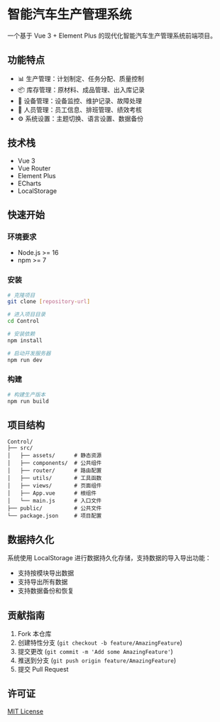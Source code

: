 # 智能汽车生产管理系统

一个基于 Vue 3 + Element Plus 的现代化智能汽车生产管理系统前端项目。

## 功能特点

- 📊 生产管理：计划制定、任务分配、质量控制
- 📦 库存管理：原材料、成品管理、出入库记录
- 🔧 设备管理：设备监控、维护记录、故障处理
- 👥 人员管理：员工信息、排班管理、绩效考核
- ⚙️ 系统设置：主题切换、语言设置、数据备份

## 技术栈

- Vue 3
- Vue Router
- Element Plus
- ECharts
- LocalStorage

## 快速开始

### 环境要求

- Node.js >= 16
- npm >= 7

### 安装

```bash
# 克隆项目
git clone [repository-url]

# 进入项目目录
cd Control

# 安装依赖
npm install

# 启动开发服务器
npm run dev
```

### 构建

```bash
# 构建生产版本
npm run build
```

## 项目结构

```
Control/
├── src/
│   ├── assets/      # 静态资源
│   ├── components/  # 公共组件
│   ├── router/      # 路由配置
│   ├── utils/       # 工具函数
│   ├── views/       # 页面组件
│   ├── App.vue      # 根组件
│   └── main.js      # 入口文件
├── public/          # 公共文件
└── package.json     # 项目配置
```

## 数据持久化

系统使用 LocalStorage 进行数据持久化存储，支持数据的导入导出功能：

- 支持按模块导出数据
- 支持导出所有数据
- 支持数据备份和恢复

## 贡献指南

1. Fork 本仓库
2. 创建特性分支 (`git checkout -b feature/AmazingFeature`)
3. 提交更改 (`git commit -m 'Add some AmazingFeature'`)
4. 推送到分支 (`git push origin feature/AmazingFeature`)
5. 提交 Pull Request

## 许可证

[MIT License](LICENSE)
